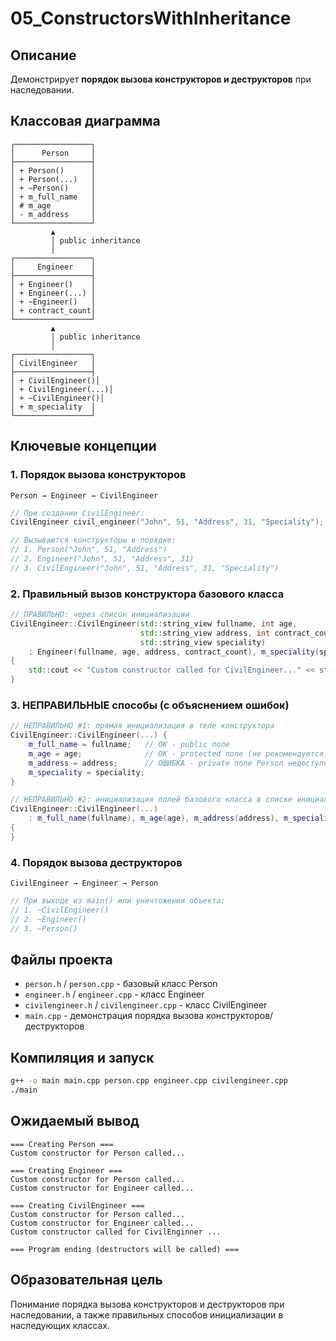 # 05_ConstructorsWithInheritance

## Описание
Демонстрирует **порядок вызова конструкторов и деструкторов** при наследовании.

## Классовая диаграмма
```
┌─────────────────┐
│      Person     │
├─────────────────┤
│ + Person()      │
│ + Person(...)   │
│ + ~Person()     │
│ + m_full_name   │
│ # m_age         │
│ - m_address     │
└─────────────────┘
         ▲
         │ public inheritance
         │
┌─────────────────┐
│     Engineer    │
├─────────────────┤
│ + Engineer()    │
│ + Engineer(...) │
│ + ~Engineer()   │
│ + contract_count│
└─────────────────┘
         ▲
         │ public inheritance
         │
┌─────────────────┐
│ CivilEngineer   │
├─────────────────┤
│ + CivilEngineer()│
│ + CivilEngineer(...)│
│ + ~CivilEngineer()│
│ + m_speciality  │
└─────────────────┘
```

## Ключевые концепции

### 1. Порядок вызова конструкторов
```
Person → Engineer → CivilEngineer
```

```cpp
// При создании CivilEngineer:
CivilEngineer civil_engineer("John", 51, "Address", 31, "Speciality");

// Вызываются конструкторы в порядке:
// 1. Person("John", 51, "Address")
// 2. Engineer("John", 51, "Address", 31)  
// 3. CivilEngineer("John", 51, "Address", 31, "Speciality")
```

### 2. Правильный вызов конструктора базового класса
```cpp
// ПРАВИЛЬНО: через список инициализации
CivilEngineer::CivilEngineer(std::string_view fullname, int age,
                             std::string_view address, int contract_count,
                             std::string_view speciality)
    : Engineer(fullname, age, address, contract_count), m_speciality(speciality)
{
    std::cout << "Custom constructor called for CivilEngineer..." << std::endl;
}
```

### 3. НЕПРАВИЛЬНЫЕ способы (с объяснением ошибок)
```cpp
// НЕПРАВИЛЬНО #1: прямая инициализация в теле конструктора
CivilEngineer::CivilEngineer(...) {
    m_full_name = fullname;   // OK - public поле
    m_age = age;              // OK - protected поле (не рекомендуется)
    m_address = address;      // ОШИБКА - private поле Person недоступно!
    m_speciality = speciality;
}

// НЕПРАВИЛЬНО #2: инициализация полей базового класса в списке инициализации
CivilEngineer::CivilEngineer(...)
    : m_full_name(fullname), m_age(age), m_address(address), m_speciality(speciality)  // ОШИБКА!
{
}
```

### 4. Порядок вызова деструкторов
```
CivilEngineer → Engineer → Person
```

```cpp
// При выходе из main() или уничтожении объекта:
// 1. ~CivilEngineer()
// 2. ~Engineer()  
// 3. ~Person()
```

## Файлы проекта
- `person.h` / `person.cpp` - базовый класс Person
- `engineer.h` / `engineer.cpp` - класс Engineer
- `civilengineer.h` / `civilengineer.cpp` - класс CivilEngineer
- `main.cpp` - демонстрация порядка вызова конструкторов/деструкторов

## Компиляция и запуск
```bash
g++ -o main main.cpp person.cpp engineer.cpp civilengineer.cpp
./main
```

## Ожидаемый вывод
```
=== Creating Person ===
Custom constructor for Person called...

=== Creating Engineer ===
Custom constructor for Person called...
Custom constructor for Engineer called...

=== Creating CivilEngineer ===
Custom constructor for Person called...
Custom constructor for Engineer called...
Custom constructor called for CivilEnginner ...

=== Program ending (destructors will be called) ===
```

## Образовательная цель
Понимание порядка вызова конструкторов и деструкторов при наследовании, а также правильных способов инициализации в наследующих классах.
